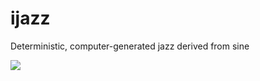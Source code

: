# ijazz

Deterministic, computer-generated jazz derived from sine

![](https://i.imgur.com/4lXL9AV.png)
